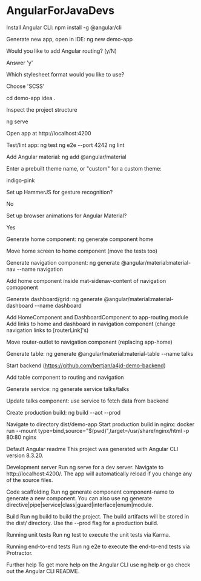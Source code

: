 # AngularForJavaDevs
Install Angular CLI: npm install -g @angular/cli

Generate new app, open in IDE:
ng new demo-app

Would you like to add Angular routing? (y/N)

Answer 'y'

Which stylesheet format would you like to use?

Choose 'SCSS'

cd demo-app
idea .

Inspect the project structure

ng serve

Open app at http://localhost:4200

Test/lint app:
ng test
ng e2e --port 4242
ng lint

Add Angular material:
ng add @angular/material

Enter a prebuilt theme name, or "custom" for a custom theme:

indigo-pink

Set up HammerJS for gesture recognition?

No

Set up browser animations for Angular Material?

Yes

Generate home component:
ng generate component home

Move home screen to home component (move the tests too)

Generate navigation component:
ng generate @angular/material:material-nav --name navigation

Add home component inside mat-sidenav-content of navigation comoponent

Generate dashboard/grid:
ng generate @angular/material:material-dashboard --name dashboard

Add HomeComponent and DashboardComponent to app-routing.module Add links to home and dashboard in navigation component (change navigation links to [routerLink]'s)

Move router-outlet to navigation component (replacing app-home)

Generate table:
ng generate @angular/material:material-table --name talks

Start backend (https://github.com/bertjan/a4jd-demo-backend)

Add table component to routing and navigation

Generate service:
ng generate service talks/talks

Update talks component: use service to fetch data from backend

Create production build:
ng build --aot --prod

Navigate to directory dist/demo-app
Start production build in nginx:
docker run --mount type=bind,source="$(pwd)",target=/usr/share/nginx/html -p 80:80 nginx

Default Angular readme
This project was generated with Angular CLI version 8.3.20.

Development server
Run ng serve for a dev server. Navigate to http://localhost:4200/. The app will automatically reload if you change any of the source files.

Code scaffolding
Run ng generate component component-name to generate a new component. You can also use ng generate directive|pipe|service|class|guard|interface|enum|module.

Build
Run ng build to build the project. The build artifacts will be stored in the dist/ directory. Use the --prod flag for a production build.

Running unit tests
Run ng test to execute the unit tests via Karma.

Running end-to-end tests
Run ng e2e to execute the end-to-end tests via Protractor.

Further help
To get more help on the Angular CLI use ng help or go check out the Angular CLI README.

